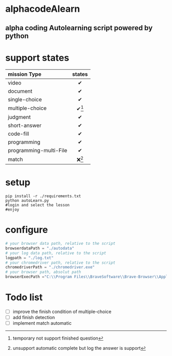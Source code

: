 # alphacodeAlearn

## alpha coding Autolearning script powered by python

# support states

| mission Type           | states |
| :--------------------- | :----: |
| video                  |   ✔    |
| document               |   ✔    |
| single-choice          |   ✔    |
| multiple-choice        | ✔[^1]  |
| judgment               |   ✔    |
| short-answer           |   ✔    |
| code-fill              |   ✔    |
| programming            |   ✔    |
| programming-multi-File |   ✔    |
| match                  | ❌[^2]  |

[^1]:temporary not support finished question

[^2]: unsupport automatic complete but log the answer is support

# setup

```shell
pip install -r ./requirements.txt
python autoLearn.py
#login and select the lesson
#enjoy
```

# configure

```python
# your browser data path, relative to the script
browserdataPath = "./autodata"
# your log data path, relative to the script
logpath = "./log.txt"
# your chromedriver path, relative to the script
chromedriverPath = "./chromedriver.exe"
# your browser path, absolut path
browserExecPath ="C:\\Program Files\\BraveSoftware\\Brave-Browser\\Application\\brave.exe"
```

# Todo list

- [ ] improve the finish condition of multiple-choice 
- [ ] add finish detection
- [ ] implement match automatic